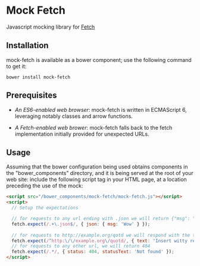 # Mock Fetch

Javascript mocking library for [Fetch](https://fetch.spec.whatwg.org/)

## Installation

mock-fetch is available as a bower component; use the following
command to get it:

```
bower install mock-fetch
```

## Prerequisites

- *An ES6-enabled web browser*: mock-fetch is written in ECMAScript 6,
  leveraging notably classes and arrow functions.

- *A Fetch-enabled web brower*: mock-fetch falls back to the fetch
  implementation initially provided for unexpected URLs.

## Usage

Assuming that the bower configuration being used obtains components in
the "bower_components" directory, and it is being served at the root
of your web site: include the following script tag in your HTML page,
at a location preceding the use of the mock:

```html
<script src="/bower_components/mock-fetch/mock-fetch.js"></script>
<script>
  // Setup the expectations

  // for requests to any url ending with .json we will return {"msg": "Wow"}
  fetch.expect(/.+\.json$/, { json: { msg: 'Wow' } });
  
  // for requests to http://example.org/qotd we will respond with the text "Insert witty remark here"
  fetch.expect(/^http:\/\/example.org\/quotd/, { text: 'Insert witty remark here' });
  // for requests to any other url, we will return 404
  fetch.expect(/.*/, { status: 404, statusText: 'Not found' });
</script>
```
